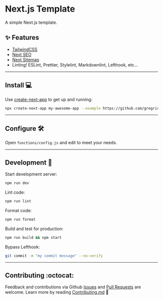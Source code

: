 # Next.js Template

A simple Next.js template.

## ✨ Features

- [TailwindCSS](https://tailwindcss.com/)
- [Next SEO](https://github.com/garmeeh/next-seo)
- [Next Sitemap](https://github.com/iamvishnusankar/next-sitemap)
- Linting! ESLint, Prettier, Stylelint, Markdownlint, Lefthook, etc...

---

## Install 💻

Use [create-next-app](https://www.npmjs.com/package/create-next-app) to get up and running:

```bash
npx create-next-app my-awesome-app --example https://github.com/gregrickaby/nextjs-template
```

---

## Configure 🛠

Open `functions/config.js` and edit to meet your needs.

---

## Development 🚀

Start development server:

```bash
npm run dev
```

Lint code:

```bash
npm run lint
```

Format code:

```bash
npm run format
```

Build and test for production:

```bash
npm run build && npm start
```

Bypass Lefthook:

```bash
git commit -m "my commit message" --no-verify
```

---

## Contributing :octocat:

Feedback and contributions via Github [Issues](https://github.com/gregrickaby/nextjs-template/issues) and [Pull Requests](https://github.com/gregrickaby/nextjs-template/pulls) are welcome. Learn more by reading [Contributing.md](https://github.com/gregrickaby/nextjs-template/blob/main/CONTRIBUTING.md) 🍻
